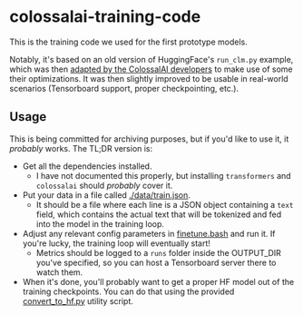 # colossalai-training-code

This is the training code we used for the first prototype models.

Notably, it's based on an old version of HuggingFace's `run_clm.py` example, which was then [adapted by the ColossalAI developers](https://github.com/hpcaitech/ColossalAI/tree/main/examples/language/opt) to make use of some their optimizations. It was then slightly improved to be usable in real-world scenarios (Tensorboard support, proper checkpointing, etc.).

## Usage

This is being committed for archiving purposes, but if you'd like to use it, it _probably_ works. The TL;DR version is:

- Get all the dependencies installed.
  - I have not documented this properly, but installing `transformers` and `colossalai` should _probably_ cover it.
- Put your data in a file called [./data/train.json](./data/).
  - It should be a file where each line is a JSON object containing a `text` field, which contains the actual text that will be tokenized and fed into the model in the training loop.
- Adjust any relevant config parameters in [finetune.bash](./finetune.bash) and run it. If you're lucky, the training loop will eventually start!
  - Metrics should be logged to a `runs` folder inside the OUTPUT_DIR you've specified, so you can host a Tensorboard server there to watch them.
- When it's done, you'll probably want to get a proper HF model out of the training checkpoints. You can do that using the provided [convert_to_hf.py](./src/convert_to_hf.py) utility script.

